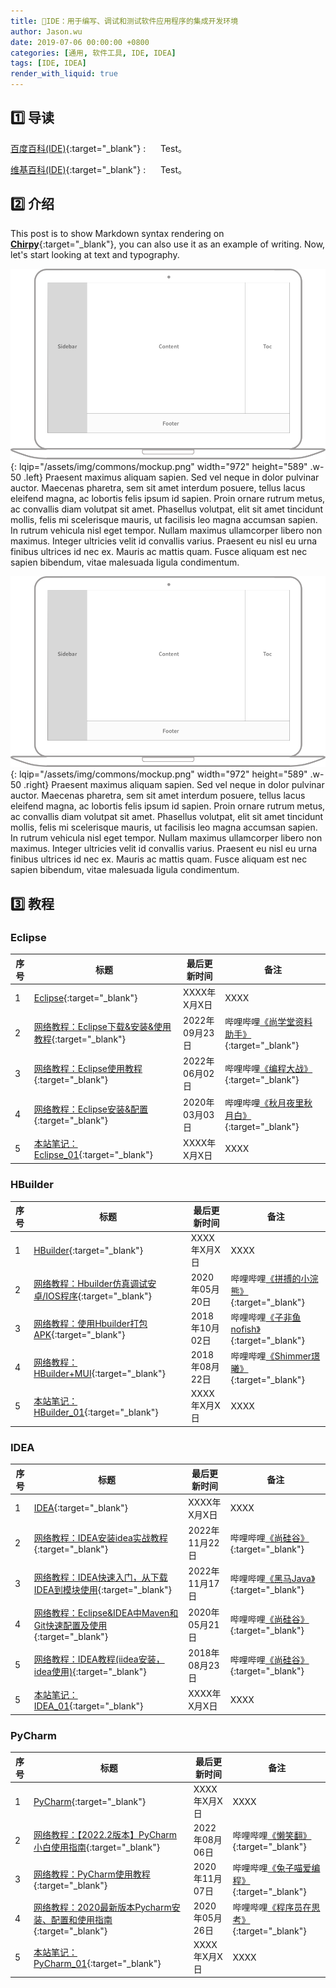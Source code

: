 ```yaml
---
title: 📂IDE：用于编写、调试和测试软件应用程序的集成开发环境
author: Jason.wu
date: 2019-07-06 00:00:00 +0800
categories: [通用, 软件工具, IDE, IDEA]
tags: [IDE, IDEA]
render_with_liquid: true
---
```


[Chirpy]: https://github.com/cotes2020/jekyll-theme-chirpy/fork
[百度百科(IDE)]: https://baike.baidu.com/item/IDEA
[维基百科(IDE)]: https://zh.wikipedia.org/wiki/IDEA

[秋月夜里秋月白]: https://space.bilibili.com/412167853
[编程大战]: https://space.bilibili.com/1117185884
[尚学堂资料助手]: https://space.bilibili.com/1768070080
[网络教程：Eclipse教程01]: https://www.bilibili.com/video/BV18E41177zQ/
[网络教程：Eclipse教程02]: https://www.bilibili.com/video/BV135411Q7Yp/
[网络教程：Eclipse教程03]: https://www.bilibili.com/video/BV1JG4y1s7XQ/

[Shimmer璟曦]: https://space.bilibili.com/245910677
[子非鱼nofish]: https://space.bilibili.com/10290558
[拼搏的小浣熊]: https://space.bilibili.com/330132447
[网络教程：HBuilder教程01]: https://www.bilibili.com/video/BV1kW411Q7Eb/
[网络教程：HBuilder教程02]: https://www.bilibili.com/video/BV19W411m73L/
[网络教程：HBuilder教程03]: https://www.bilibili.com/video/BV1Dt4y117id/

[黑马Java]: https://space.bilibili.com/513670878
[尚硅谷]: https://space.bilibili.com/302417610
[网络教程：IDEA教程01]: https://www.bilibili.com/video/BV1PW411X75p/
[网络教程：IDEA教程02]: https://www.bilibili.com/video/BV1Te411W7N6/
[网络教程：IDEA教程03]: https://www.bilibili.com/video/BV1he4y1s7Yb/
[网络教程：IDEA教程04]: https://www.bilibili.com/video/BV1CK411d7aA/

[程序员在思考]: https://space.bilibili.com/576667829
[兔子喵爱编程]: https://space.bilibili.com/629480059
[懒笑翻]: https://space.bilibili.com/105752287
[网络教程：PyCharm教程01]: https://www.bilibili.com/video/BV11t4y1C7Dq/
[网络教程：PyCharm教程02]: https://www.bilibili.com/video/BV1si4y1L7UP/
[网络教程：PyCharm教程03]: https://www.bilibili.com/video/BV1TU4y1e7mh/

## 1️⃣ 导读

[百度百科(IDE)][百度百科(IDE)]{:target="_blank"}
: &nbsp;&nbsp;&nbsp;&nbsp; Test。

[维基百科(IDE)][维基百科(IDE)]{:target="_blank"}
: &nbsp;&nbsp;&nbsp;&nbsp; Test。

## 2️⃣ 介绍

This post is to show Markdown syntax rendering on [**Chirpy**][Chirpy]{:target="_blank"}, you can also use it as an example of writing. Now, let's start looking at text and typography.

![Desktop View](/assets/img/commons/mockup.png){: lqip="/assets/img/commons/mockup.png" width="972" height="589" .w-50 .left}
Praesent maximus aliquam sapien. Sed vel neque in dolor pulvinar auctor. Maecenas pharetra, sem sit amet interdum posuere, tellus lacus eleifend magna, ac lobortis felis ipsum id sapien. Proin ornare rutrum metus, ac convallis diam volutpat sit amet. Phasellus volutpat, elit sit amet tincidunt mollis, felis mi scelerisque mauris, ut facilisis leo magna accumsan sapien. In rutrum vehicula nisl eget tempor. Nullam maximus ullamcorper libero non maximus. Integer ultricies velit id convallis varius. Praesent eu nisl eu urna finibus ultrices id nec ex. Mauris ac mattis quam. Fusce aliquam est nec sapien bibendum, vitae malesuada ligula condimentum.

![Desktop View](/assets/img/commons/mockup.png){: lqip="/assets/img/commons/mockup.png" width="972" height="589" .w-50 .right}
Praesent maximus aliquam sapien. Sed vel neque in dolor pulvinar auctor. Maecenas pharetra, sem sit amet interdum posuere, tellus lacus eleifend magna, ac lobortis felis ipsum id sapien. Proin ornare rutrum metus, ac convallis diam volutpat sit amet. Phasellus volutpat, elit sit amet tincidunt mollis, felis mi scelerisque mauris, ut facilisis leo magna accumsan sapien. In rutrum vehicula nisl eget tempor. Nullam maximus ullamcorper libero non maximus. Integer ultricies velit id convallis varius. Praesent eu nisl eu urna finibus ultrices id nec ex. Mauris ac mattis quam. Fusce aliquam est nec sapien bibendum, vitae malesuada ligula condimentum.

## 3️⃣ 教程

### Eclipse

| 序号 | 标题 | 最后更新时间 | 备注 |
|---|---|---|---|
| 1 | [Eclipse](/categories/eclipse/){:target="_blank"} | XXXX年X月X日 | XXXX |
| 2 | [网络教程：Eclipse下载&安装&使用教程][网络教程：Eclipse教程03]{:target="_blank"} | 2022年09月23日 | 哔哩哔哩[《尚学堂资料助手》][尚学堂资料助手]{:target="_blank"} |
| 3 | [网络教程：Eclipse使用教程][网络教程：Eclipse教程02]{:target="_blank"} | 2022年06月02日 | 哔哩哔哩[《编程大战》][编程大战]{:target="_blank"} |
| 4 | [网络教程：Eclipse安装&配置][网络教程：Eclipse教程01]{:target="_blank"} | 2020年03月03日 | 哔哩哔哩[《秋月夜里秋月白》][秋月夜里秋月白]{:target="_blank"} |
| 5 | [本站笔记：Eclipse_01](/posts/IDE(Eclipse)_01/){:target="_blank"} | XXXX年X月X日 | XXXX |

### HBuilder

| 序号 | 标题 | 最后更新时间 | 备注 |
|---|---|---|---|
| 1 | [HBuilder](/categories/hbuilder/){:target="_blank"} | XXXX年X月X日 | XXXX |
| 2 | [网络教程：Hbuilder仿真调试安卓/IOS程序][网络教程：HBuilder教程03]{:target="_blank"} | 2020年05月20日 | 哔哩哔哩[《拼搏的小浣熊》][拼搏的小浣熊]{:target="_blank"} |
| 3 | [网络教程：使用Hbuilder打包APK][网络教程：HBuilder教程02]{:target="_blank"} | 2018年10月02日 | 哔哩哔哩[《子非鱼nofish》][子非鱼nofish]{:target="_blank"} |
| 4 | [网络教程：HBuilder+MUI][网络教程：HBuilder教程01]{:target="_blank"} | 2018年08月22日 | 哔哩哔哩[《Shimmer璟曦》][Shimmer璟曦]{:target="_blank"} |
| 5 | [本站笔记：HBuilder_01](/posts/IDE(HBuilder)_01/){:target="_blank"} | XXXX年X月X日 | XXXX |

### IDEA

| 序号 | 标题 | 最后更新时间 | 备注 |
|---|---|---|---|
| 1 | [IDEA](/categories/idea/){:target="_blank"} | XXXX年X月X日 | XXXX |
| 2 | [网络教程：IDEA安装idea实战教程][网络教程：IDEA教程04]{:target="_blank"} | 2022年11月22日 | 哔哩哔哩[《尚硅谷》][尚硅谷]{:target="_blank"} |
| 3 | [网络教程：IDEA快速入门，从下载IDEA到模块使用][网络教程：IDEA教程03]{:target="_blank"} | 2022年11月17日 | 哔哩哔哩[《黑马Java》][黑马Java]{:target="_blank"} |
| 4 | [网络教程：Eclipse&IDEA中Maven和Git快速配置及使用][网络教程：IDEA教程02]{:target="_blank"} | 2020年05月21日 | 哔哩哔哩[《尚硅谷》][尚硅谷]{:target="_blank"} |
| 5 | [网络教程：IDEA教程(iidea安装，idea使用)][网络教程：IDEA教程01]{:target="_blank"} | 2018年08月23日 | 哔哩哔哩[《尚硅谷》][尚硅谷]{:target="_blank"} |
| 5 | [本站笔记：IDEA_01](/posts/IDE(IDEA)_01/){:target="_blank"} | XXXX年X月X日 | XXXX |

### PyCharm

| 序号 | 标题 | 最后更新时间 | 备注 |
|---|---|---|---|
| 1 | [PyCharm](/categories/pycharm/){:target="_blank"} | XXXX年X月X日 | XXXX |
| 2 | [网络教程：【2022.2版本】PyCharm小白使用指南][网络教程：PyCharm教程03]{:target="_blank"} | 2022年08月06日 | 哔哩哔哩[《懒笑翻》][懒笑翻]{:target="_blank"} |
| 3 | [网络教程：PyCharm使用教程][网络教程：PyCharm教程02]{:target="_blank"} | 2020年11月07日 | 哔哩哔哩[《兔子喵爱编程》][兔子喵爱编程]{:target="_blank"} |
| 4 | [网络教程：2020最新版本Pycharm安装、配置和使用指南][网络教程：PyCharm教程01]{:target="_blank"} | 2020年05月26日 | 哔哩哔哩[《程序员在思考》][程序员在思考]{:target="_blank"} |
| 5 | [本站笔记：PyCharm_01](/posts/IDE(PyCharm)_01/){:target="_blank"} | XXXX年X月X日 | XXXX |
